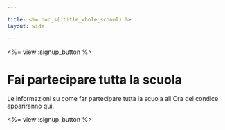 ```yaml
---

title: <%= hoc_s(:title_whole_school) %>
layout: wide

---
```


<%= view :signup_button %>

# Fai partecipare tutta la scuola

Le informazioni su come far partecipare tutta la scuola all'Ora del condice appariranno qui.

<%= view :signup_button %>